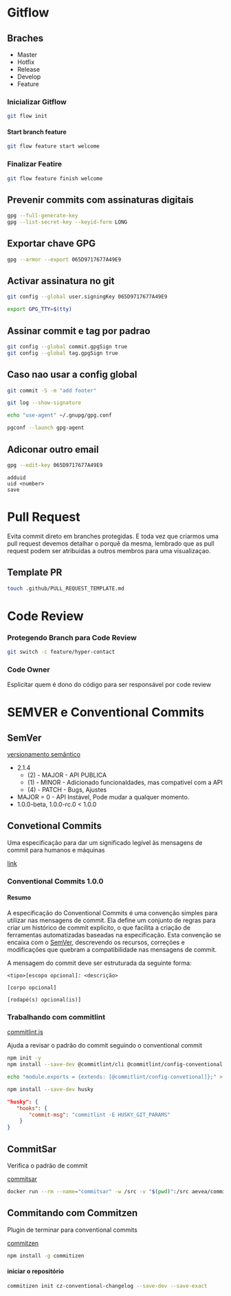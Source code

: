 # Gitflow

## Braches

- Master
- Hotfix
- Release
- Develop
- Feature

### Inicializar Gitflow

```bash
git flow init
```

#### Start branch feature

```bash
git flow feature start welcome
```

### Finalizar Featire

```bash
git flow feature finish welcome
```

## Prevenir commits com assinaturas digitais

```bash
gpg --full-generate-key
gpg --list-secret-key --keyid-form LONG
```

## Exportar chave GPG

```bash
gpg --armor --export 065D9717677A49E9
```

## Activar assinatura no git

```bash
git config --global user.signingKey 065D9717677A49E9
```

```bash
export GPG_TTY=$(tty)
```

## Assinar commit e tag por padrao

```bash
git config --global commit.gpgSign true
git config --global tag.gpgSign true
```

## Caso nao usar a config global

```bash
git commit -S -m "add footer"
```

```bash
git log --show-signature
```

```bash
echo "use-agent" ~/.gnupg/gpg.conf

pgconf --launch gpg-agent
```

## Adiconar outro email

```bash
gpg --edit-key 065D9717677A49E9
```

```gpg
adduid
uid <number>
save
```

# Pull Request

Evita commit direto em branches protegidas. E toda vez que criarmos uma pull request devemos detalhar o porquê da mesma, lembrado que as pull request podem ser atribuidas a outros membros para uma visualizaçao.

## Template PR

```bash
touch .github/PULL_REQUEST_TEMPLATE.md
```

# Code Review

### Protegendo Branch para Code Review

```bash
git switch -c feature/hyper-contact
```

### Code Owner

Esplicitar quem é dono do código para ser responsável por code review

# SEMVER e Conventional Commits

## SemVer

[versionamento semântico](https://semver.org/lang/pt-BR/)

- 2.1.4
  - (2) - MAJOR - API PUBLICA
  - (1) - MINOR - Adicionado funcionaldades, mas compativel com a API
  - (4) - PATCH - Bugs, Ajustes
- MAJOR = 0 - API Instável, Pode mudar a qualquer momento.
- 1.0.0-beta, 1.0.0-rc.0 < 1.0.0

## Convetional Commits

Uma especificação para dar um significado legível às mensagens de commit para humanos e máquinas

[link](https://www.conventionalcommits.org/pt-br/v1.0.0/)

### Conventional Commits 1.0.0

#### Resumo

A especificação do Conventional Commits é uma convenção simples para utilizar nas mensagens de commit.
Ela define um conjunto de regras para criar um histórico de commit
explícito, o que facilita a criação de ferramentas automatizadas baseadas na especificação.
Esta convenção se encaixa com o [SemVer](https://semver.org), descrevendo os recursos, correções e modificações que quebram a compatibilidade nas mensagens de commit.

A mensagem do commit deve ser estruturada da seguinte forma:

```
<tipo>[escopo opcional]: <descrição>

[corpo opcional]

[rodapé(s) opcional(is)]
```

### Trabalhando com commitlint

[commitlint.js](https://commitlint.js.org/#/)

Ajuda a revisar o padrão do commit seguindo o conventional commit

```bash
npm init -y
npm install --save-dev @commitlint/cli @commitlint/config-conventional
```

```bash
echo "module.exports = {extends: [@commitlint/config-convetional]};" > commitlint.config.js
```

```bash
npm install --save-dev husky
```

```package.json
"husky": {
   "hooks": {
       "commit-msg": "commitlint -E HUSKY_GIT_PARAMS"
    }
}
```

## CommitSar

Verifica o padrão de commit

[commitsar](https://commitsar.tech)

```bash
docker run --rm --name="commitsar" -w /src -v "$(pwd)":/src aevea/commitsar commitsar .
```

## Commitando com Commitzen

Plugin de terminar para conventional commits

[commitzen](https://github.com/commitizen/cz-cli)

```bash
npm install -g commitizen
```

#### iniciar o repositório

```bash
commitizen init cz-conventional-changelog --save-dev --save-exact
```
